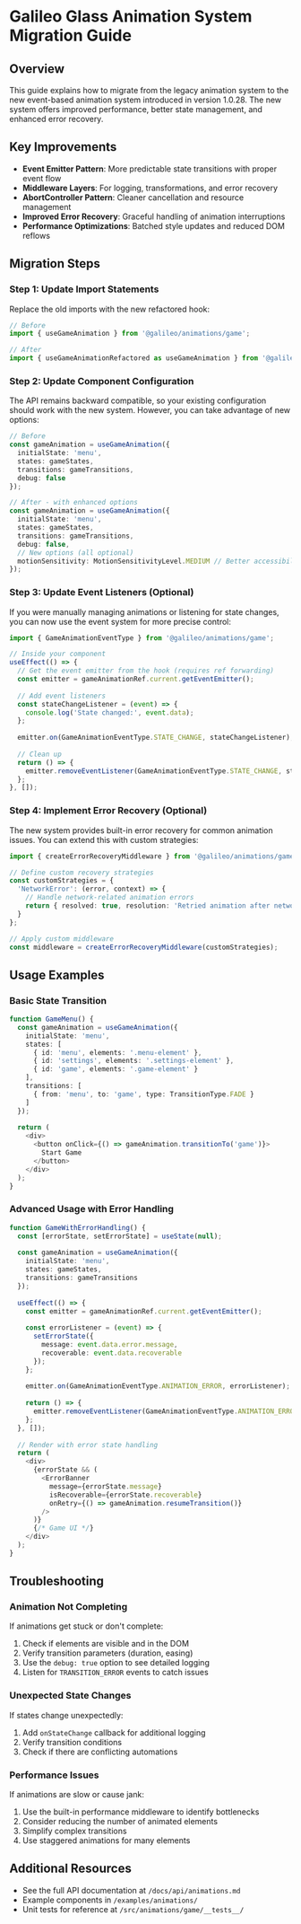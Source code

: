 # Galileo Glass Animation System Migration Guide

## Overview

This guide explains how to migrate from the legacy animation system to the new event-based animation system introduced in version 1.0.28. The new system offers improved performance, better state management, and enhanced error recovery.

## Key Improvements

- **Event Emitter Pattern**: More predictable state transitions with proper event flow
- **Middleware Layers**: For logging, transformations, and error recovery
- **AbortController Pattern**: Cleaner cancellation and resource management
- **Improved Error Recovery**: Graceful handling of animation interruptions
- **Performance Optimizations**: Batched style updates and reduced DOM reflows

## Migration Steps

### Step 1: Update Import Statements

Replace the old imports with the new refactored hook:

```typescript
// Before
import { useGameAnimation } from '@galileo/animations/game';

// After
import { useGameAnimationRefactored as useGameAnimation } from '@galileo/animations/game';
```

### Step 2: Update Component Configuration

The API remains backward compatible, so your existing configuration should work with the new system. However, you can take advantage of new options:

```typescript
// Before
const gameAnimation = useGameAnimation({
  initialState: 'menu',
  states: gameStates,
  transitions: gameTransitions,
  debug: false
});

// After - with enhanced options
const gameAnimation = useGameAnimation({
  initialState: 'menu',
  states: gameStates,
  transitions: gameTransitions,
  debug: false,
  // New options (all optional)
  motionSensitivity: MotionSensitivityLevel.MEDIUM // Better accessibility
});
```

### Step 3: Update Event Listeners (Optional)

If you were manually managing animations or listening for state changes, you can now use the event system for more precise control:

```typescript
import { GameAnimationEventType } from '@galileo/animations/game';

// Inside your component
useEffect(() => {
  // Get the event emitter from the hook (requires ref forwarding)
  const emitter = gameAnimationRef.current.getEventEmitter();
  
  // Add event listeners
  const stateChangeListener = (event) => {
    console.log('State changed:', event.data);
  };
  
  emitter.on(GameAnimationEventType.STATE_CHANGE, stateChangeListener);
  
  // Clean up
  return () => {
    emitter.removeEventListener(GameAnimationEventType.STATE_CHANGE, stateChangeListener);
  };
}, []);
```

### Step 4: Implement Error Recovery (Optional)

The new system provides built-in error recovery for common animation issues. You can extend this with custom strategies:

```typescript
import { createErrorRecoveryMiddleware } from '@galileo/animations/game';

// Define custom recovery strategies
const customStrategies = {
  'NetworkError': (error, context) => {
    // Handle network-related animation errors
    return { resolved: true, resolution: 'Retried animation after network recovery' };
  }
};

// Apply custom middleware
const middleware = createErrorRecoveryMiddleware(customStrategies);
```

## Usage Examples

### Basic State Transition

```typescript
function GameMenu() {
  const gameAnimation = useGameAnimation({
    initialState: 'menu',
    states: [
      { id: 'menu', elements: '.menu-element' },
      { id: 'settings', elements: '.settings-element' },
      { id: 'game', elements: '.game-element' }
    ],
    transitions: [
      { from: 'menu', to: 'game', type: TransitionType.FADE }
    ]
  });
  
  return (
    <div>
      <button onClick={() => gameAnimation.transitionTo('game')}>
        Start Game
      </button>
    </div>
  );
}
```

### Advanced Usage with Error Handling

```typescript
function GameWithErrorHandling() {
  const [errorState, setErrorState] = useState(null);
  
  const gameAnimation = useGameAnimation({
    initialState: 'menu',
    states: gameStates,
    transitions: gameTransitions
  });
  
  useEffect(() => {
    const emitter = gameAnimationRef.current.getEventEmitter();
    
    const errorListener = (event) => {
      setErrorState({
        message: event.data.error.message,
        recoverable: event.data.recoverable
      });
    };
    
    emitter.on(GameAnimationEventType.ANIMATION_ERROR, errorListener);
    
    return () => {
      emitter.removeEventListener(GameAnimationEventType.ANIMATION_ERROR, errorListener);
    };
  }, []);
  
  // Render with error state handling
  return (
    <div>
      {errorState && (
        <ErrorBanner 
          message={errorState.message} 
          isRecoverable={errorState.recoverable}
          onRetry={() => gameAnimation.resumeTransition()}
        />
      )}
      {/* Game UI */}
    </div>
  );
}
```

## Troubleshooting

### Animation Not Completing

If animations get stuck or don't complete:

1. Check if elements are visible and in the DOM
2. Verify transition parameters (duration, easing)
3. Use the `debug: true` option to see detailed logging
4. Listen for `TRANSITION_ERROR` events to catch issues

### Unexpected State Changes

If states change unexpectedly:

1. Add `onStateChange` callback for additional logging
2. Verify transition conditions
3. Check if there are conflicting automations

### Performance Issues

If animations are slow or cause jank:

1. Use the built-in performance middleware to identify bottlenecks
2. Consider reducing the number of animated elements
3. Simplify complex transitions
4. Use staggered animations for many elements

## Additional Resources

- See the full API documentation at `/docs/api/animations.md`
- Example components in `/examples/animations/`
- Unit tests for reference at `/src/animations/game/__tests__/` 